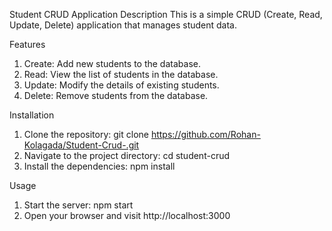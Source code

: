 Student CRUD Application
Description
This is a simple CRUD (Create, Read, Update, Delete) application that manages student data.

Features
1. Create: Add new students to the database.
2. Read: View the list of students in the database.
3. Update: Modify the details of existing students.
4. Delete: Remove students from the database.

Installation
1. Clone the repository: git clone https://github.com/Rohan-Kolagada/Student-Crud-.git
2. Navigate to the project directory: cd student-crud
3. Install the dependencies: npm install

Usage
1. Start the server: npm start
2. Open your browser and visit http://localhost:3000

